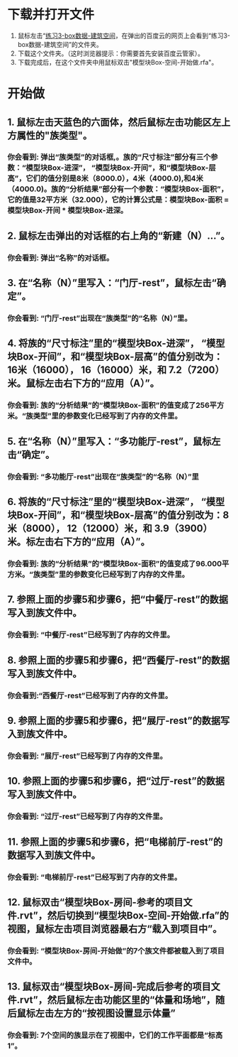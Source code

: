 # 下载并打开文件 #

1. 鼠标左击“[练习3-box数据-建筑空间](http://pan.baidu.com/s/1sIHMe”)，在弹出的百度云的网页上会看到“练习3-box数据-建筑空间”的文件夹。
2. 下载这个文件夹。（这时浏览器提示：你需要首先安装百度云管家）。
3. 下载完成后，在这个文件夹中用鼠标双击"模型块Box-空间-开始做.rfa"。

# 开始做 #

## 1. 鼠标左击天蓝色的六面体，然后鼠标左击功能区左上方属性的"族类型"。

### 你会看到: 弹出“族类型”的对话框,。族的“尺寸标注”部分有三个参数：“模型块Box-进深”， “模型块Box-开间”，和“模型块Box-层高”，它们的值分别是8米（8000.0），4米（4000.0),和4米（4000.0)。族的“分析结果”部分有一个参数：“模型块Box-面积”，它的值是32平方米（32.000），它的计算公式是：模型块Box-面积 = 模型块Box-开间 * 模型块Box-进深。

## 2. 鼠标左击弹出的对话框的右上角的“新建（N）...”。

### 你会看到: 弹出“名称”的对话框。

## 3. 在“名称（N）”里写入：“门厅-rest”，鼠标左击“确定”。

### 你会看到: “门厅-rest”出现在“族类型”的“名称（N）”里。

## 4. 将族的“尺寸标注”里的“模型块Box-进深”， “模型块Box-开间”，和“模型块Box-层高”的值分别改为：16米（16000）， 16（16000）米，和 7.2（7200）米。鼠标左击右下方的“应用（A）”。

### 你会看到: 族的“分析结果”的“模型块Box-面积”的值变成了256平方米。“族类型”里的参数变化已经写到了内存的文件里。

## 5. 在“名称（N）”里写入：“多功能厅-rest”，鼠标左击“确定”。

### 你会看到: “多功能厅-rest”出现在“族类型”的“名称（N）”里

## 6. 将族的“尺寸标注”里的“模型块Box-进深”， “模型块Box-开间”，和“模型块Box-层高”的值分别改为：8米（8000）， 12（12000）米，和 3.9（3900）米。标左击右下方的“应用（A）”。

### 你会看到: 族的“分析结果”的“模型块Box-面积”的值变成了96.000平方米。“族类型”里的参数变化已经写到了内存的文件里。

## 7. 参照上面的步骤5和步骤6，把“中餐厅-rest”的数据写入到族文件中。

### 你会看到: “中餐厅-rest”已经写到了内存的文件里。

## 8. 参照上面的步骤5和步骤6，把“西餐厅-rest”的数据写入到族文件中。

### 你会看到:“西餐厅-rest”已经写到了内存的文件里。 

## 9. 参照上面的步骤5和步骤6，把“展厅-rest”的数据写入到族文件中。

### 你会看到: “展厅-rest”已经写到了内存的文件里。

## 10. 参照上面的步骤5和步骤6，把“过厅-rest”的数据写入到族文件中。

### 你会看到: “过厅-rest”已经写到了内存的文件里。

## 11. 参照上面的步骤5和步骤6，把“电梯前厅-rest”的数据写入到族文件中。

### 你会看到: “电梯前厅-rest”已经写到了内存的文件里。

## 12. 鼠标双击“模型块Box-房间-参考的项目文件.rvt”，然后切换到“模型块Box-空间-开始做.rfa”的视图，鼠标左击项目浏览器最右方“载入到项目中”。

### 你会看到: “模型块Box-房间-开始做”的7个族文件都被载入到了项目文件中。

## 13. 鼠标双击“模型块Box-房间-完成后参考的项目文件.rvt”，然后鼠标左击功能区里的“体量和场地”，随后鼠标左击左方的“按视图设置显示体量”

### 你会看到: 7个空间的族显示在了视图中，它们的工作平面都是“标高1”。